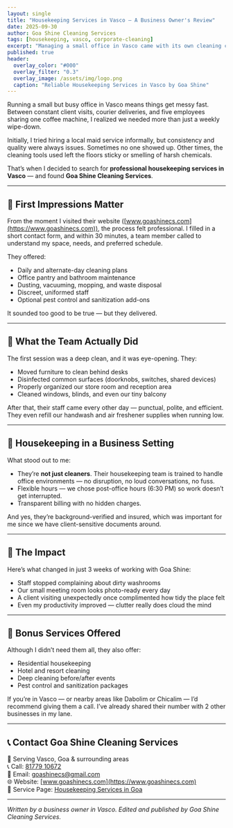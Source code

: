 ```yaml
---
layout: single
title: "Housekeeping Services in Vasco – A Business Owner's Review"
date: 2025-09-30
author: Goa Shine Cleaning Services
tags: [housekeeping, vasco, corporate-cleaning]
excerpt: "Managing a small office in Vasco came with its own cleaning challenges — until we hired Goa Shine’s professional housekeeping team."
published: true
header:
  overlay_color: "#000"
  overlay_filter: "0.3"
  overlay_image: /assets/img/logo.png
  caption: "Reliable Housekeeping Services in Vasco by Goa Shine"
---
```


Running a small but busy office in Vasco means things get messy fast. Between constant client visits, courier deliveries, and five employees sharing one coffee machine, I realized we needed more than just a weekly wipe-down.

Initially, I tried hiring a local maid service informally, but consistency and quality were always issues. Sometimes no one showed up. Other times, the cleaning tools used left the floors sticky or smelling of harsh chemicals.

That’s when I decided to search for **professional housekeeping services in Vasco** — and found **Goa Shine Cleaning Services**.

---

## 🧹 First Impressions Matter

From the moment I visited their website ([www.goashinecs.com](https://www.goashinecs.com)), the process felt professional. I filled in a short contact form, and within 30 minutes, a team member called to understand my space, needs, and preferred schedule.

They offered:

- Daily and alternate-day cleaning plans  
- Office pantry and bathroom maintenance  
- Dusting, vacuuming, mopping, and waste disposal  
- Discreet, uniformed staff  
- Optional pest control and sanitization add-ons

It sounded too good to be true — but they delivered.

---

## 🧼 What the Team Actually Did

The first session was a deep clean, and it was eye-opening. They:

- Moved furniture to clean behind desks  
- Disinfected common surfaces (doorknobs, switches, shared devices)  
- Properly organized our store room and reception area  
- Cleaned windows, blinds, and even our tiny balcony

After that, their staff came every other day — punctual, polite, and efficient. They even refill our handwash and air freshener supplies when running low.

---

## 🏢 Housekeeping in a Business Setting

What stood out to me:

- They’re **not just cleaners**. Their housekeeping team is trained to handle office environments — no disruption, no loud conversations, no fuss.
- Flexible hours — we chose post-office hours (6:30 PM) so work doesn’t get interrupted.
- Transparent billing with no hidden charges.

And yes, they’re background-verified and insured, which was important for me since we have client-sensitive documents around.

---

## 🌟 The Impact

Here’s what changed in just 3 weeks of working with Goa Shine:

- Staff stopped complaining about dirty washrooms  
- Our small meeting room looks photo-ready every day  
- A client visiting unexpectedly once complimented how tidy the place felt  
- Even my productivity improved — clutter really does cloud the mind

---

## 🧾 Bonus Services Offered

Although I didn’t need them all, they also offer:

- Residential housekeeping  
- Hotel and resort cleaning  
- Deep cleaning before/after events  
- Pest control and sanitization packages

If you’re in Vasco — or nearby areas like Dabolim or Chicalim — I’d recommend giving them a call. I’ve already shared their number with 2 other businesses in my lane.

---

## 📞 Contact Goa Shine Cleaning Services

📍 Serving Vasco, Goa & surrounding areas  
📞 Call: [81779 10672](tel:+918177910672)  
📧 Email: [goashinecs@gmail.com](mailto:goashinecs@gmail.com)  
🌐 Website: [www.goashinecs.com](https://www.goashinecs.com)  
🔗 Service Page: [Housekeeping Services in Goa](https://www.goashinecs.com/housekeeping-services-goa.html)

---

*Written by a business owner in Vasco. Edited and published by Goa Shine Cleaning Services.*
